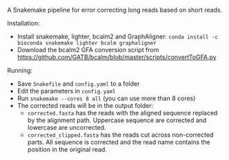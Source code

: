 A Snakemake pipeline for error correcting long reads based on short reads.

Installation:

- Install snakemake, lighter, bcalm2 and GraphAligner: `conda install -c bioconda snakemake lighter bcalm graphaligner`
- Download the bcalm2 GFA conversion script from https://github.com/GATB/bcalm/blob/master/scripts/convertToGFA.py

Running:

- Save `Snakefile` and `config.yaml` to a folder
- Edit the parameters in `config.yaml`
- Run `snakemake --cores 8 all` (you can use more than 8 cores)
- The corrected reads will be in the output folder:
  - `corrected.fasta` has the reads with the aligned sequence replaced by the alignment path. Uppercase sequence are corrected and lowercase are uncorrected.
  - `corrected_clipped.fasta` has the reads cut across non-corrected parts. All sequence is corrected and the read name contains the position in the original read.
